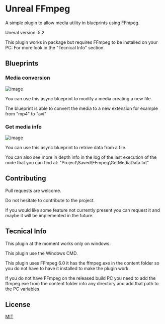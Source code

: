 # Unreal FFmpeg

A simple plugin to allow media utility in blueprints using FFmpeg.

Uneral version: 5.2

This plugin works in package but requires FFmpeg to be installed on your PC: For more look in the "Tecnical Info" section.

## Blueprints

### Media conversion
![image](https://github.com/AlePre2/Unreal-FFmpeg/assets/56503173/ce8a2571-78a1-40c2-9f5d-5f8a28585ba9)

You can use this async blueprint to modify a media creating a new file.

The blueprint is able to convert the media to a new extension for example from "mp4" to "avi"

### Get media info
![image](https://github.com/AlePre2/Unreal-FFmpeg/assets/56503173/f82bbc8b-a18a-4420-87c3-1d4e003b97a8)

You can use this async blueprint to retrive data from a file.

You can also see more in depth info in the log of the last execution of the node that you can find at: "Project\Saved\FFmpeg\GetMediaData.txt"

## Contributing

Pull requests are welcome.

Do not hesitate to contribute to the project.

If you would like some feature not currently present you can request it and maybe it will be implemented in the future.

## Tecnical Info

This plugin at the moment works only on windows.

This plugin use the Windows CMD.

This plugin uses FFmpeg 6.0 it has the ffmpeg.exe in the content folder so you do not have to have it installed to make the plugin work.

If you do not have FFmpeg on the released build PC you need to add the ffmpeg.exe from the content folder into any directory and add that path to the PC variables.

## License

[MIT](https://choosealicense.com/licenses/mit/)

